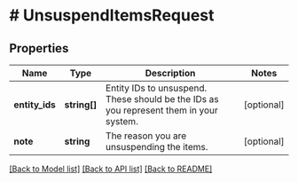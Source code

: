 # # UnsuspendItemsRequest

## Properties

Name | Type | Description | Notes
------------ | ------------- | ------------- | -------------
**entity_ids** | **string[]** | Entity IDs to unsuspend. These should be the IDs as you represent them in your system. | [optional]
**note** | **string** | The reason you are unsuspending the items. | [optional]

[[Back to Model list]](../../README.md#models) [[Back to API list]](../../README.md#endpoints) [[Back to README]](../../README.md)
